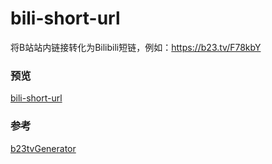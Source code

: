 # bili-short-url

将B站站内链接转化为Bilibili短链，例如：https://b23.tv/F78kbY

### 预览
[bili-short-url](https://xlzy520.cn/bili-short-url/)

### 参考
[b23tvGenerator](https://github.com/LXG-Shadow/b23tvGenerator)
